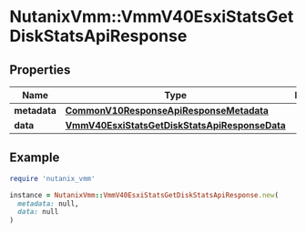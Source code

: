 # NutanixVmm::VmmV40EsxiStatsGetDiskStatsApiResponse

## Properties

| Name | Type | Description | Notes |
| ---- | ---- | ----------- | ----- |
| **metadata** | [**CommonV10ResponseApiResponseMetadata**](CommonV10ResponseApiResponseMetadata.md) |  | [optional] |
| **data** | [**VmmV40EsxiStatsGetDiskStatsApiResponseData**](VmmV40EsxiStatsGetDiskStatsApiResponseData.md) |  | [optional] |

## Example

```ruby
require 'nutanix_vmm'

instance = NutanixVmm::VmmV40EsxiStatsGetDiskStatsApiResponse.new(
  metadata: null,
  data: null
)
```

